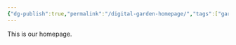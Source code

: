 ```yaml
---
{"dg-publish":true,"permalink":"/digital-garden-homepage/","tags":["gardenEntry"]}
---
```


This is our homepage.